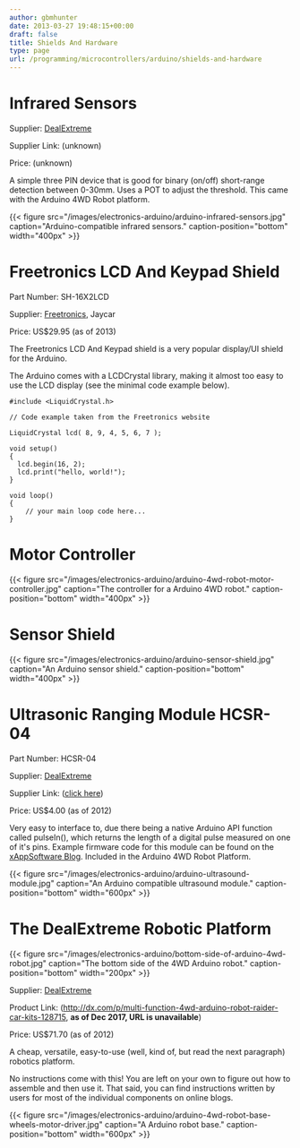 ```yaml
---
author: gbmhunter
date: 2013-03-27 19:48:15+00:00
draft: false
title: Shields And Hardware
type: page
url: /programming/microcontrollers/arduino/shields-and-hardware
---
```


# Infrared Sensors




Supplier: [DealExtreme](http://dx.com/)  

 Supplier Link: (unknown)  

 Price: (unknown)




A simple three PIN device that is good for binary (on/off) short-range detection between 0-30mm. Uses a POT to adjust the threshold. This came with the Arduino 4WD Robot platform.




{{< figure src="/images/electronics-arduino/arduino-infrared-sensors.jpg" caption="Arduino-compatible infrared sensors." caption-position="bottom" width="400px" >}}




# Freetronics LCD And Keypad Shield




Part Number: SH-16X2LCD  

 Supplier: [Freetronics](http://www.freetronics.com/collections/display/products/lcd-keypad-shield#.UXtkG7V_rSg), Jaycar  

 Price: US$29.95 (as of 2013)




The Freetronics LCD And Keypad shield is a very popular display/UI shield for the Arduino.




The Arduino comes with a LCDCrystal library, making it almost too easy to use the LCD display (see the minimal code example below).



    
    #include <LiquidCrystal.h>
    
    // Code example taken from the Freetronics website
    
    LiquidCrystal lcd( 8, 9, 4, 5, 6, 7 );
    
    void setup()
    {
      lcd.begin(16, 2);
      lcd.print("hello, world!");
    }
    
    void loop()
    {
        // your main loop code here...
    }







# Motor Controller




{{< figure src="/images/electronics-arduino/arduino-4wd-robot-motor-controller.jpg" caption="The controller for a Arduino 4WD robot." caption-position="bottom" width="400px" >}}




# Sensor Shield




{{< figure src="/images/electronics-arduino/arduino-sensor-shield.jpg" caption="An Arduino sensor shield." caption-position="bottom" width="400px" >}}




# Ultrasonic Ranging Module HCSR-04




Part Number: HCSR-04  

 Supplier: [DealExtreme](http://dx.com/)  

 Supplier Link: ([click here](http://dx.com/p/hc-sr04-ultrasonic-sensor-distance-measuring-module-133696))  

 Price: US$4.00 (as of 2012)




Very easy to interface to, due there being a native Arduino API function called pulseIn(), which returns the length of a digital pulse measured on one of it's pins. Example firmware code for this module can be found on the [xAppSoftware Blog](http://www.xappsoftware.com/wordpress/2012/03/15/how-to-interface-the-hc-sr04-ultrasonic-ranging-module-to-arduino/). Included in the Arduino 4WD Robot Platform.




{{< figure src="/images/electronics-arduino/arduino-ultrasound-module.jpg" caption="An Arduino compatible ultrasound module." caption-position="bottom" width="600px" >}}




# The DealExtreme Robotic Platform




{{< figure src="/images/electronics-arduino/bottom-side-of-arduino-4wd-robot.jpg" caption="The bottom side of the 4WD Arduino robot." caption-position="bottom" width="200px" >}}




Supplier: [DealExtreme](http://dx.com/)  

 Product Link: (http://dx.com/p/multi-function-4wd-arduino-robot-raider-car-kits-128715, **as of Dec 2017, URL is unavailable**)  

 Price: US$71.70 (as of 2012)




A cheap, versatile, easy-to-use (well, kind of, but read the next paragraph) robotics platform.




No instructions come with this! You are left on your own to figure out how to assemble and then use it. That said, you can find instructions written by users for most of the individual components on online blogs.




{{< figure src="/images/electronics-arduino/arduino-4wd-robot-base-wheels-motor-driver.jpg" caption="A Arduino robot base." caption-position="bottom" width="600px" >}}
